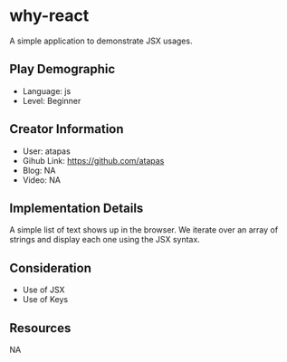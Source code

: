 # why-react

A simple application to demonstrate JSX usages.

## Play Demographic

- Language: js
- Level: Beginner

## Creator Information

- User: atapas
- Gihub Link: https://github.com/atapas
- Blog: NA
- Video: NA

## Implementation Details

A simple list of text shows up in the browser. We iterate over an array of strings and display each one using the JSX syntax.

## Consideration

- Use of JSX
- Use of Keys

## Resources

NA